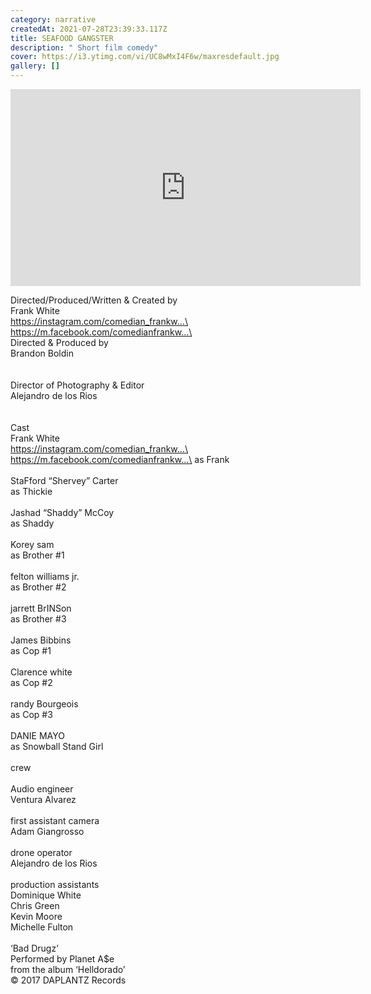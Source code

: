 ```yaml
---
category: narrative
createdAt: 2021-07-28T23:39:33.117Z
title: SEAFOOD GANGSTER
description: " Short film comedy"
cover: https://i3.ytimg.com/vi/UC8wMxI4F6w/maxresdefault.jpg
gallery: []
---
```

<div class="video-container"><iframe width="560" height="315" src="https://www.youtube.com/embed/UC8wMxI4F6w?rel=0" title="YouTube video player" frameborder="0" allow="accelerometer; autoplay; clipboard-write; encrypted-media; gyroscope; picture-in-picture" allowfullscreen></iframe></div>

Directed/Produced/Written & Created by\
Frank White\
https://instagram.com/comedian_frankw...\
https://m.facebook.com/comedianfrankw...\
\
Directed & Produced by\
Brandon Boldin\
\
\
Director of Photography & Editor\
Alejandro de los Rios\
\
\
Cast\
Frank White\
https://instagram.com/comedian_frankw...\
https://m.facebook.com/comedianfrankw...\
as Frank\
\
StaFford “Shervey” Carter\
as Thickie\
\
Jashad “Shaddy” McCoy\
as Shaddy\
\
Korey sam\
as Brother #1\
\
felton williams jr.\
as Brother #2\
\
jarrett BrINSon\
as Brother #3\
\
James Bibbins\
as Cop #1\
\
Clarence white\
as Cop #2\
\
randy Bourgeois\
as Cop #3\
\
DANIE MAYO\
as Snowball Stand Girl\
\
crew\
\
Audio engineer\
Ventura Alvarez\
\
first assistant camera\
Adam Giangrosso\
\
drone operator\
Alejandro de los Rios\
\
production assistants\
Dominique White\
Chris Green\
Kevin Moore\
Michelle Fulton\
\
‘Bad Drugz’\
Performed by Planet A$e\
from the album ‘Helldorado’\
© 2017 DAPLANTZ Records
